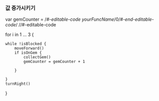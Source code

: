  ### 값 증가시키기
var gemCounter = /*#-editable-code yourFuncName*/0/*#-end-editable-code*/
//#-editable-code

for i in 1 ... 3 {
    
    while !isBlocked {
        moveForward()
        if isOnGem {
            collectGem()
            gemCounter = gemCounter + 1
            
        }
        
    }
    turnRight()
    
}